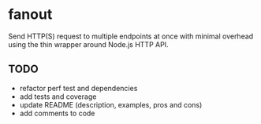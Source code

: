 
# fanout

Send HTTP(S) request to multiple endpoints at once with minimal overhead using the thin wrapper around Node.js HTTP API.


## TODO

- refactor perf test and dependencies
- add tests and coverage
- update README (description, examples, pros and cons)
- add comments to code
